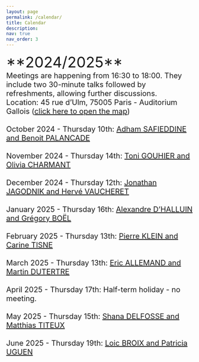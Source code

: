 ```yaml
---
layout: page
permalink: /calendar/
title: Calendar
description:
nav: true
nav_order: 3
---
```

<span style="font-size: 40px;">
**2024/2025** <br>
<span style="font-size: 20px;">
Meetings are happening from 16:30 to 18:00. They include two 30-minute talks followed by refreshments, allowing further discussions.<br>

<span style="font-size: 20px;">
Location: 45 rue d’Ulm, 75005 Paris - Auditorium Gallois (<a href="/assets/img/map.pdf" target="_blank">click here to open the map</a>) <br><br>

<div class="event">
  <span class="event-date">October 2024 - Thursday 10th</span>: 
  <a href="/speakers/October/" class="event-speakers">Adham SAFIEDDINE and Benoit PALANCADE</a>
</div>
<br>
<div class="event">
  <span class="event-date">November 2024 - Thursday 14th</span>: 
  <a href="/speakers/November/" class="event-speakers">Toni GOUHIER and Olivia CHARMANT</a>
</div>
<br>
<div class="event">
  <span class="event-date">December 2024 - Thursday 12th</span>: 
  <a href="/speakers/December/" class="event-speakers">Jonathan JAGODNIK and Hervé VAUCHERET</a>
</div>
<br>
<div class="event">
  <span class="event-date">January 2025 - Thursday 16th</span>: 
  <a href="/speakers/January/" class="event-speakers">Alexandre D’HALLUIN and Grégory BOËL</a>
</div>
<br>
<div class="event">
  <span class="event-date">February 2025 - Thursday 13th</span>: 
  <a href="/speakers/fevrier/" class="event-speakers">Pierre KLEIN and Carine TISNE</a>
</div>
<br>
<div class="event">
  <span class="event-date">March 2025 - Thursday 13th</span>: 
  <a href="/speakers/mars/" class="event-speakers">Eric ALLEMAND and Martin DUTERTRE</a>
</div>
<br>
<div class="event">
  <span class="event-date">April 2025 - Thursday 17th</span>: 
  Half-term holiday - no meeting. 
</div>
<br>
<div class="event">
  <span class="event-date">May 2025 - Thursday 15th</span>: 
  <a href="/speakers/mai/" class="event-speakers">Shana DELFOSSE and Matthias TITEUX</a>
</div>
<br>
<div class="event">
  <span class="event-date">June 2025 - Thursday 19th</span>: 
  <a href="/speakers/juin/" class="event-speakers">Loic BROIX and Patricia UGUEN </a>
</div>
<br><br><br>
